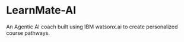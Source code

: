 # LearnMate-AI
An Agentic AI coach built using IBM watsonx.ai to create personalized course pathways.
